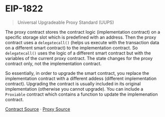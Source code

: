 # EIP-1822

> Universal Upgradeable Proxy Standard (UUPS)

The proxy contract stores the contract logic (implementation contract) on a specific storage slot which is predefined with an address. Then the proxy contract uses a `delegatecall()` (helps us execute with the transaction data on a different smart contract) to the implementation contract. So `delegatecall()` uses the logic of a different smart contract but with the variables of the current proxy contract. The state changes for the proxy contract only, not the implementation contract. 

So essentially, in order to upgrade the smart contract, you replace the implementation contract with a different addess (different implementation contract). Upgrading the contract is usually included in its original implementation (otherwise you cannot upgrade). You can include a `Proxiable` contract which contains a function to update the implemenation contract.

[Contract Source](src/Contract.sol) · [Proxy Source](src/Proxy.sol)
